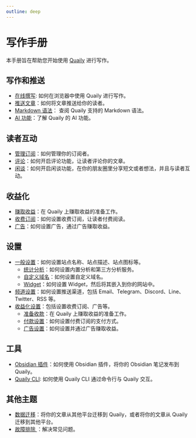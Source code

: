 ```yaml
---
outline: deep
---
```


# 写作手册

本手册旨在帮助您开始使用 [Quaily](https://quaily.com) 进行写作。

## 写作和推送

- [在线撰写](./compose-online): 如何在浏览器中使用 Quaily 进行写作。
- [推送文章](./delivery)：如何将文章推送给你的读者。
- [Markdown 语法](./markdown-syntax)： 查阅 Quaily 支持的 Markdown 语法。
- [AI 功能](./ai)：了解 Quaily 的 AI 功能。

## 读者互动

- [管理订阅](./subscriptions)：如何管理你的订阅者。
- [评论](./comments)：如何开启评论功能，让读者评论你的文章。
- [闲谈](./bower)：如何开启闲谈功能，在你的朋友圈里分享短文或者想法，并且与读者互动。

## 收益化

- [赚取收益](./monetization)：在 Quaily 上赚取收益的准备工作。
- [收费订阅](./premium)：如何设置收费订阅，让读者付费阅读。
- [广告](./ads)：如何设置广告，通过广告赚取收益。

## 设置

- [一般设置](./general-settings)：如何设置站点名称、站点描述、站点图标等。
  - [统计分析](./analytics-settings)：如何设置内置分析和第三方分析服务。
  - [自定义域名](./domain-settings)：如何设置自定义域名。
  - [Widget](./widget-settings)：如何设置 Widget，然后将其嵌入到你的网站中。
- [频道设置](./channel-settings)：如何设置推送渠道，包括 Email、Telegram、Discord、Line、Twitter、RSS 等。
- [收益化设置](./monetization-settings)：包括设置收费订阅、广告等。
  - [准备收款](./payout-settings)：在 Quaily 上赚取收益的准备工作。
  - [付款设置](./payment-settings)：如何设置付费订阅的支付方式。
  - [广告设置](./ads-settings)：如何设置并通过广告赚取收益。

## 工具

- [Obsidian 插件](./obsidian-plugin)：如何使用 Obsidian 插件，将你的 Obsidian 笔记发布到 Quaily。
- [Quaily CLI](./quail-cli): 如何使用 Quaily CLI 通过命令行与 Quaily 交互。

## 其他主题

- [数据迁移](./migration)：将你的文章从其他平台迁移到 Quaily，或者将你的文章从 Quaily 迁移到其他平台。
- [故障排除 ](./troubleshooting)：解决常见问题。

